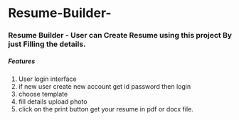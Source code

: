 # Resume-Builder-
### Resume Builder -  User can Create Resume using this  project By just Filling the details.

##### Features
  1) User login interface 
  2) if new user create new account get id password then login
  3) choose template
  4) fill details upload photo
  5) click on the print button get your resume in pdf or docx file.
